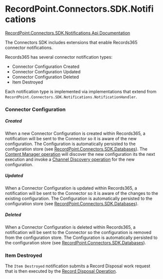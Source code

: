 # RecordPoint.Connectors.SDK.Notifications

[RecordPoint.Connectors.SDK.Notifications Api Documentation](./recordpoint_connectors_sdk_notifications_doc.md)

The Connectors SDK includes extensions that enable Records365 connector notifications.

Records365 has several connector notification types:
- Connector Configuration Created
- Connector Configuration Updated
- Connector Configuration Deleted
- Item Destroyed

Each notification type is implemented via implementations that extend from `RecordPoint.Connectors.SDK.Notifications.NotificationHandler`.

### Connector Configuration

##### Created
When a new Connector Configuration is created within Records365, a notification will be sent to the Connector so it is aware of the new configuration.
The Configuration is automatically persisted to the configuration store (see [RecordPoint.Connectors.SDK.Databases](./recordpoint_connectors_sdk_databases.md)).
The [Content Manager operation](../operations/content_manager.md) will discover the new configuration its the next execution and invoke a [Channel Discovery operation](../operations/channel_discovery.md) for the new configuration.

##### Updated
When a Connector Configuration is updated within Records365, a notification will be sent to the Connector so it is aware of the changes to the existing configuration.
The Configuration is automatically persisted to the configuration store (see [RecordPoint.Connectors.SDK.Databases](./recordpoint_connectors_sdk_databases.md)).

##### Deleted
When a Connector Configuration is deleted within Records365, a notification will be sent to the Connector so the configuration is removed from the configuration store.
The Configuration is automatically persisted to the configuration store (see [RecordPoint.Connectors.SDK.Databases](./recordpoint_connectors_sdk_databases.md)).

### Item Destroyed
The `Item Destroyed` notification submits a Record Disposal work request that is then executed by the [Record Disposal Operation](../operations/record_disposal.md).